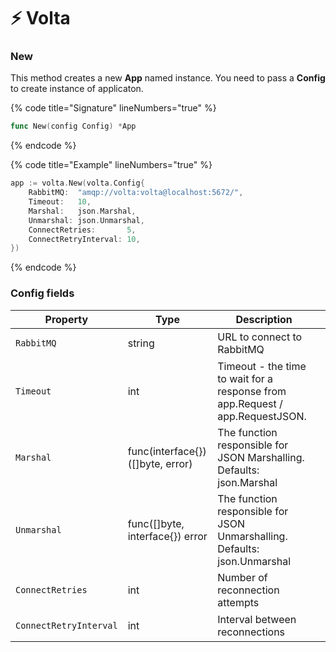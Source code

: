 # ⚡ Volta

### New&#x20;

This method creates a new **App** named instance. You need to pass a **Config** to create instance of applicaton.

{% code title="Signature" lineNumbers="true" %}
```go
func New(config Config) *App
```
{% endcode %}

{% code title="Example" lineNumbers="true" %}
```go
app := volta.New(volta.Config{
	RabbitMQ:  "amqp://volta:volta@localhost:5672/",
	Timeout:   10,
	Marshal:   json.Marshal,
	Unmarshal: json.Unmarshal,
	ConnectRetries:       5,
	ConnectRetryInterval: 10,
})
```
{% endcode %}

### Config fields

<table><thead><tr><th>Property</th><th>Type</th><th>Description</th><th data-hidden></th></tr></thead><tbody><tr><td><pre><code>RabbitMQ
</code></pre></td><td>string</td><td>URL to connect to RabbitMQ</td><td></td></tr><tr><td><pre><code>Timeout
</code></pre></td><td>int</td><td>Timeout - the time to wait for a response from app.Request / app.RequestJSON.</td><td></td></tr><tr><td><pre><code>Marshal
</code></pre></td><td>func(interface{}) ([]byte, error)</td><td>The function responsible for JSON Marshalling. Defaults: json.Marshal</td><td></td></tr><tr><td><pre><code>Unmarshal
</code></pre></td><td>func([]byte, interface{}) error</td><td>The function responsible for JSON Unmarshalling. Defaults: json.Unmarshal</td><td></td></tr><tr><td><pre><code>ConnectRetries
</code></pre></td><td>int</td><td>Number of reconnection attempts</td><td></td></tr><tr><td><pre><code>ConnectRetryInterval
</code></pre></td><td>int</td><td>Interval between reconnections</td><td></td></tr></tbody></table>
